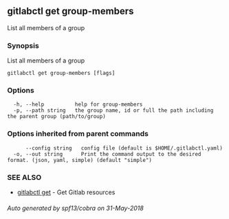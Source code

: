 ## gitlabctl get group-members

List all members of a group

### Synopsis

List all members of a group

```
gitlabctl get group-members [flags]
```

### Options

```
  -h, --help          help for group-members
  -p, --path string   the group name, id or full the path including the parent group (path/to/group)
```

### Options inherited from parent commands

```
      --config string   config file (default is $HOME/.gitlabctl.yaml)
  -o, --out string      Print the command output to the desired format. (json, yaml, simple) (default "simple")
```

### SEE ALSO

* [gitlabctl get](gitlabctl_get.md)	 - Get Gitlab resources

###### Auto generated by spf13/cobra on 31-May-2018
